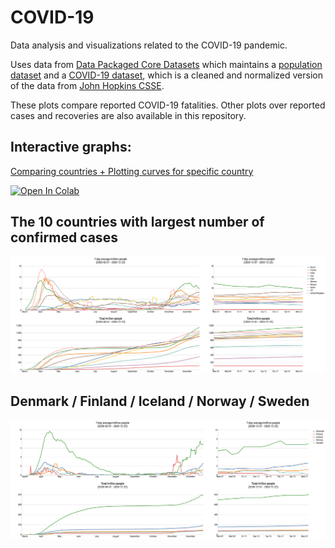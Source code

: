 # COVID-19
Data analysis and visualizations related to the COVID-19 pandemic.

Uses data from [Data Packaged Core Datasets](https://github.com/datasets/) which maintains a [population dataset](https://github.com/datasets/population) and a [COVID-19 dataset](https://github.com/datasets/covid-19), which is a cleaned and normalized version of the data from [John Hopkins CSSE](https://github.com/CSSEGISandData/COVID-19.git).

These plots compare reported COVID-19 fatalities. Other plots over reported cases and recoveries are also available in this repository. 

## Interactive graphs: 
[Comparing countries + Plotting curves for specific country](https://olwal.github.io/)

[![Open In Colab](https://colab.research.google.com/assets/colab-badge.svg)](https://colab.research.google.com/github/olwal/covid19/blob/master/notebooks/covid19_visualization_sandbox.ipynb)

## The 10 countries with largest number of confirmed cases
[![10 largest countries multi plots](exports/current/nlargest_matrix_d.svg)](https://olwal.github.io/)

## Denmark / Finland / Iceland / Norway / Sweden
[![Nordic countries multi plots](exports/current/nordic_matrix_d.svg)](https://olwal.github.io/)
